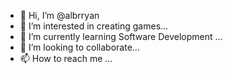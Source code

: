 - 👋 Hi, I’m @albrryan
- 👀 I’m interested in creating games...
- 🌱 I’m currently learning Software Development ...
- 💞️ I’m looking to collaborate...
- 📫 How to reach me ...

<!---
albrryan/albrryan is a ✨ special ✨ repository because its `README.md` (this file) appears on your GitHub profile.
You can click the Preview link to take a look at your changes.
--->
